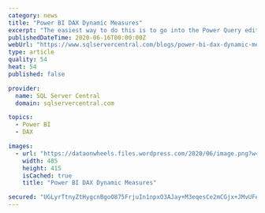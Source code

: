 ```yaml
---
category: news
title: "Power BI DAX Dynamic Measures"
excerpt: "The easiest way to do this is to go into the Power Query editor and use the “Enter Data” option. Make sure that your options are exactly as you’d like them displayed for your end users and a ..."
publishedDateTime: 2020-06-16T00:00:00Z
webUrl: "https://www.sqlservercentral.com/blogs/power-bi-dax-dynamic-measures"
type: article
quality: 54
heat: 54
published: false

provider:
  name: SQL Server Central
  domain: sqlservercentral.com

topics:
  - Power BI
  - DAX

images:
  - url: "https://dataonwheels.files.wordpress.com/2020/06/image.png?w=485"
    width: 485
    height: 415
    isCached: true
    title: "Power BI DAX Dynamic Measures"

secured: "UGLyrTtnyZtHygcnBgoO875FrjuIn1npxO3AJay+M3eqesCe2mCGjx+JMvUFeF+jWan3WrSaS/mJ76IdDb+bVtKkwCPybFvnyzaUcamGDDrxOUxzkIg87Oyi6Vrkw4hRhJKdFSrqBV7QkWH+DcbAYIPTl9GX+b7UOXvNacYNU2LtUdiBNUG1oMmbXjODDRyopllFVoJ5RBSI+gIwBT4TTHtjPA3tJnxbDUWLEq9rmLiWE7wzXfoSlIw5TdDlrX2cz6S0uieWsJBc2qlwLnDrQeHvZAPYMkc8FfetKfV89u8DdKO3FVE4MomFjbqTGQCJg29yr43vXfQtJIpqLk+d9g==;HXMPsIPqWH7SfB1pw1COag=="
---
```


